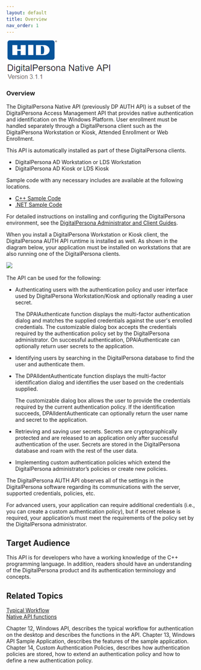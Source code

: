 ```yaml
---
layout: default
title: Overview
nav_order: 1
---  
```

![](docs/assets/HID-logo-DNA.png)    

### Overview

The DigitalPersona Native API (previously DP AUTH API) is a subset of the DigitalPersona Access Management API that provides native authentication and identification on the Windows Platform. User enrollment must be handled separately through a DigitalPersona client such as the DigitalPersona Workstation or Kiosk, Attended Enrollment or Web Enrollment.  

This API is automatically installed as part of these DigitalPersona clients.

* DigitalPersona AD Workstation or LDS Workstation  
* DigitalPersona AD Kiosk or LDS Kiosk  

Sample code with any necessary includes are available at the following locations.

* [C++ Sample Code]()
* [.NET Sample Code]()  

For detailed instructions on installing and configuring the DigitalPersona environment, see the [DigitalPersona Administrator and Client Guides](https://www.crossmatch.com/company/support/documentation/).

When you install a DigitalPersona Workstation or Kiosk client, the DigitalPersona AUTH API runtime is installed as well. As shown in the diagram below, your application must be installed on workstations that are also running one of the DigitalPersona clients.

![](../assets/NATIVE-API-91e58d68.png)

The API can be used for the following:

* Authenticating users with the authentication policy and user interface used by DigitalPersona Workstation/Kiosk and optionally reading a user secret.

  The DPAlAuthenticate function displays the multi-factor authentication dialog and matches the supplied credentials against the user's enrolled credentials. The customizable dialog box accepts the credentials required by the authentication policy set by the DigitalPersona administrator. On successful authentication, DPAlAuthenticate can optionally return user secrets to the application.

* Identifying users by searching in the DigitalPersona database to find the user and authenticate them.

* The DPAlIdentAuthenticate function displays the multi-factor identification dialog and identifies the user based on the credentials supplied.

  The customizable dialog box allows the user to provide the credentials required by the current authentication policy. If the identification succeeds, DPAlIdentAuthenticate can optionally return the user name and secret to the application.

* Retrieving and saving user secrets. Secrets are cryptographically protected and are released to an application only after successful authentication of the user. Secrets are stored in the DigitalPersona database and roam with the rest of the user data.

* Implementing custom authentication policies which extend the DigitalPersona administrator’s policies or create new policies.

The DigitalPersona AUTH API observes all of the settings in the DigitalPersona software regarding its communications with the server, supported credentials, policies, etc.

For advanced users, your application can require additional credentials (i.e., you can create a custom authentication policy), but if secret release is required, your application’s must meet the requirements of the policy set by the DigitalPersona administrator.
## Target Audience
This API is for developers who have a working knowledge of the C++ programming language. In addition, readers should have an understanding of the DigitalPersona product and its authentication terminology and concepts.

## Related Topics
[Typical Workflow](Native-API-Typical-Workflow)  
[Native API functions](Native-API-Native-API-functions)

Chapter 12, Windows API, describes the typical workflow for authentication on the desktop and describes the functions in the API.
Chapter 13, Windows API Sample Application, describes the features of the sample application.
Chapter 14, Custom Authentication Policies, describes how authentication policies are stored, how to extend an authentication policy and how to define a new authentication policy.
